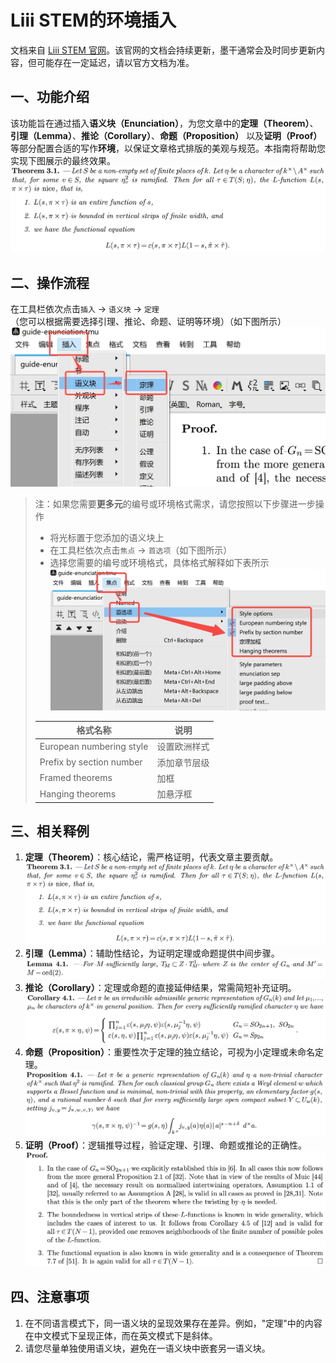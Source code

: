# Liii STEM的环境插入

文档来自 [Liii STEM 官网](https://liiistem.cn/docs/guide-enunciation.html)。该官网的文档会持续更新，墨干通常会及时同步更新内容，但可能存在一定延迟，请以官方文档为准。

## 一、功能介绍

该功能旨在通过插入**语义块（Enunciation）**，为您文章中的**定理（Theorem）**、**引理（Lemma）**、**推论（Corollary）**、**命题（Proposition）** 以及**证明（Proof）** 等部分配置合适的写作**环境**，以保证文章格式排版的美观与规范。本指南将帮助您实现下图展示的最终效果。     
![图1](../../images/enun_1.png)  

## 二、操作流程

在工具栏依次点击`插入` -> `语义块` -> `定理`  
（您可以根据需要选择引理、推论、命题、证明等环境）（如下图所示）    
![图2](../../images/enun_2.png)   

> 注：如果您需要**更多元**的编号或环境格式需求，请您按照以下步骤进一步操作  
> - 将光标置于您添加的语义块上  
> - 在工具栏依次点击`焦点` -> `首选项`（如下图所示）   
> - 选择您需要的编号或环境格式，具体格式解释如下表所示    
![图3](../../images/enun_3.png)    
> 
> | 格式名称               | 说明                       |
> |------------------------|----------------------------|
> | European numbering style |       设置欧洲样式                   |
> | Prefix by section number |         添加章节层级                  |
> | Framed theorems         |             加框             |
> | Hanging theorems        |        加悬浮框                    | 


## 三、相关释例

1. **定理（Theorem）**：核心结论，需严格证明，代表文章主要贡献。  
   ![图1](../../images/enun_1.png) 
2. **引理（Lemma）**：辅助性结论，为证明定理或命题提供中间步骤。  
   ![图4](../../images/enun_4.png) 
3. **推论（Corollary）**：定理或命题的直接延伸结果，常需简短补充证明。 
   ![图5](../../images/enun_5.png)  
4. **命题（Proposition）**：重要性次于定理的独立结论，可视为小定理或未命名定理。  
   ![图6](../../images/enun_6.png) 
5. **证明（Proof）**：逻辑推导过程，验证定理、引理、命题或推论的正确性。  
   ![图7](../../images/enun_7.png) 

## 四、注意事项
1. 在不同语言模式下，同一语义块的呈现效果存在差异。例如，"定理"中的内容在中文模式下呈现正体，而在英文模式下是斜体。  
2. 请您尽量单独使用语义块，避免在一语义块中嵌套另一语义块。  